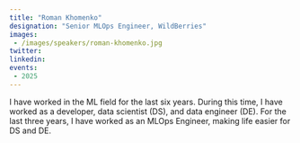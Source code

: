 ```yaml
---
title: "Roman Khomenko"
designation: "Senior MLOps Engineer, WildBerries"
images:
 - /images/speakers/roman-khomenko.jpg
twitter: 
linkedin: 
events:
 - 2025
---
```


I have worked in the ML field for the last six years. During this time, I have worked as a developer, data scientist (DS), and data engineer (DE). For the last three years, I have worked as an MLOps Engineer, making life easier for DS and DE.